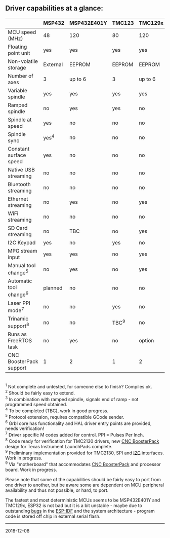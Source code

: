 ## Driver capabilities at a glance:


|                         | MSP432   | MSP432E401Y |TMC123  | TMC129x | MSP430F5529 | PSoC&nbsp;5 | ESP32 | SAMD21 | LPC1769<sup>1</sup> |
|-------------------------|----------|-------------|--------|---------|-------------|--------|-------|-------|---------|
| MCU speed \(MHz\)       | 48       | 120         | 80     | 120     | 25 \(16 bit\) | 80     | 2x240 | 48    | 120     |
| Floating point unit     | yes      | yes         | yes    | yes     | no          | no     | yes   | no    | no    |
| Non-volatile storage    | External | EEPROM      | EEPROM | EEPROM  | External    | EEPROM | Flash | Flash | Flash   |
| Number of axes          | 3        | up to 6     | 3      | up to 6 | 3           | 3<sup>2</sup>      | 3    | 3    | 3       |
| Variable spindle        | yes      | yes         | yes    | yes     | yes         | yes    | yes   | yes   | yes     |
| Ramped spindle          | no       | yes         | yes    | no      | no          | no     | yes   | no    | no      |
| Spindle at speed        | yes      | no          | no     | no      | no          | no     | yes<sup>3</sup>  | no    | no      |
| Spindle sync            | yes<sup>4</sup>      | no          |no     | no      | no          | no     | no    | no    | no      |
| Constant surface speed  | yes      | no          | no     | no      | no          | no     | no    | no    | no      |
| Native USB streaming    | no       | no          | no     | no      | no          | no     | no    | yes   | yes?    |
| Bluetooth streaming     | no       | no          | no     | no      | no          | no     | yes   | no    | no      |
| Ethernet streaming      | no       | yes         | no     | yes     | no          | no     | no    | no    | no      |
| WiFi streaming          | no       | no          | no     | no      | no          | no     | yes   | no    | no      |
| SD Card streaming       | no       | TBC         | no     | yes     | no          | no     | yes   | no    | yes     |
| I2C Keypad              | yes      | no          | yes    | no      | no          | yes    | yes   | no    | no      |
| MPG stream input        | yes      | yes         | no     | yes     | no          | no     | no    | no    | no      |
| Manual tool change<sup>5</sup>      | no          | yes      | no     | yes     | no          | no     | yes   | yes   | no      |
| Automatic tool change<sup>6</sup>    | planned| no          | no     | no      | no          | no     | no    | no    | no      |
| Laser PPI mode<sup>7</sup>           | no     | no          | yes    | no      | no          | no     | no    | no    | no      |
| Trinamic support<sup>8</sup>         | no     | no          | TBC<sup>9</sup>    | no      | no          | no     | no    | no    | no      |
| Runs as FreeRTOS task   | no       | yes         | no     | option  | no          | no     | yes   | no    | no      |
| CNC BoosterPack support | 1        | 2           | 1      | 2       | 1           | no     | no<sup>10</sup>    | no    | no      |

<br><sup>1</sup> Not complete and untested, for someone else to finish? Compiles ok.
<br><sup>2</sup> Should be fairly easy to extend.
<br><sup>3</sup> In combination with ramped spindle, signals end of ramp - not programmed speed obtained.
<br><sup>4</sup> To be completed \(TBC\), work in good progress.
<br><sup>5</sup> Protocol extension, requires compatible GCode sender.
<br><sup>6</sup> Grbl core has functionality and HAL driver entry points are provided, needs verification!
<br><sup>7</sup> Driver specific M codes added for control. PPI = Pulses Per Inch.
<br><sup>8</sup> Code ready for verification for TMC2130 drivers, new [CNC BoosterPack](https://github.com/terjeio/CNC_Boosterpack) design for Texas Instrument LaunchPads complete.
<br><sup>9</sup> Preliminary implementation provided for TMC2130, SPI and [I2C](https://github.com/terjeio/Trinamic_TMC2130_I2C_SPI_Bridge) interfaces. Work in progress.
<br><sup>9</sup> Via "motherboard" that accommodates [CNC BoosterPack](https://github.com/terjeio/CNC_Boosterpack) and processor board. Work in progress.

Please note that some of the capabilities should be fairly easy to port from one driver to another, but be aware some are dependent on MCU peripheral availability and thus not possible, or hard, to port.

The fastest and most deterministic MCUs seems to be MSP432E401Y and TMC129x, ESP32 is not bad but it is a bit unstable - maybe due to outstanding [bugs](https://github.com/espressif/esp-idf/issues) in the [ESP-IDF](https://github.com/espressif/esp-idf) and the system architecture - program code is stored off chip in external serial flash.

---
2018-12-08
